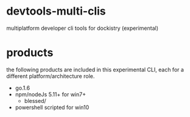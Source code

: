 # devtools-multi-clis
multiplatform developer cli tools for dockistry (experimental)

# products
the following products are included in this experimental CLI, each for a different platform/architecture role.

- go.1.6 
- npm/nodeJs 5.11+ for win7+
  - blessed/
- powershell scripted for win10
